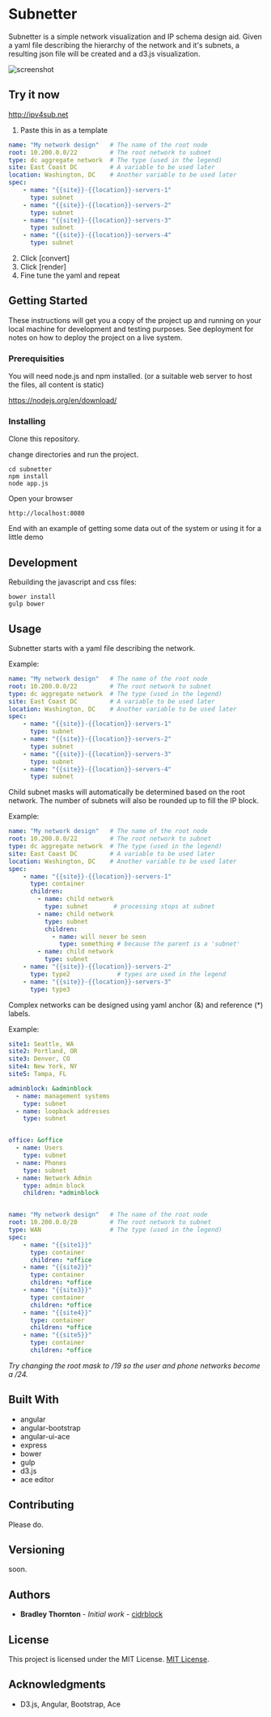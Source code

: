 # Subnetter

Subnetter is a simple network visualization and IP schema design aid.  Given a yaml file describing the hierarchy of the network and it's subnets, a resulting json file will be created and a d3.js visualization.

![screenshot](https://github.com/cidrblock/subnetter/raw/master/screenshot.png)


## Try it now

http://ipv4sub.net

1. Paste this in as a template


```yaml
name: "My network design"   # The name of the root node
root: 10.200.0.0/22         # The root network to subnet
type: dc aggregate network  # The type (used in the legend)
site: East Coast DC         # A variable to be used later
location: Washington, DC    # Another variable to be used later
spec:
    - name: "{{site}}-{{location}}-servers-1"
      type: subnet
    - name: "{{site}}-{{location}}-servers-2"
      type: subnet
    - name: "{{site}}-{{location}}-servers-3"
      type: subnet
    - name: "{{site}}-{{location}}-servers-4"
      type: subnet
```
2. Click [convert]
3. Click [render]
4. Fine tune the yaml and repeat


## Getting Started

These instructions will get you a copy of the project up and running on your local machine for development and testing purposes. See deployment for notes on how to deploy the project on a live system.

### Prerequisities

You will need node.js and npm installed.  (or a suitable web server to host the files, all content is static)

https://nodejs.org/en/download/


### Installing

Clone this repository.

change directories and run the project.
```
cd subnetter
npm install
node app.js
```

Open your browser
```
http://localhost:8080
```

End with an example of getting some data out of the system or using it for a little demo



## Development

Rebuilding the javascript and css files:
```
bower install
gulp bower
```

## Usage

Subnetter starts with a yaml file describing the network.

Example:

```yaml
name: "My network design"   # The name of the root node
root: 10.200.0.0/22         # The root network to subnet
type: dc aggregate network  # The type (used in the legend)
site: East Coast DC         # A variable to be used later
location: Washington, DC    # Another variable to be used later
spec:
    - name: "{{site}}-{{location}}-servers-1"
      type: subnet
    - name: "{{site}}-{{location}}-servers-2"
      type: subnet
    - name: "{{site}}-{{location}}-servers-3"
      type: subnet
    - name: "{{site}}-{{location}}-servers-4"
      type: subnet
```

Child subnet masks will automatically be determined based on the root network.  The number of subnets will also be rounded up to fill the IP block.

Example:

```yaml
name: "My network design"   # The name of the root node
root: 10.200.0.0/22         # The root network to subnet
type: dc aggregate network  # The type (used in the legend)
site: East Coast DC         # A variable to be used later
location: Washington, DC    # Another variable to be used later
spec:
    - name: "{{site}}-{{location}}-servers-1"
      type: container
      children:
        - name: child network
          type: subnet       # processing stops at subnet
        - name: child network
          type: subnet
          children:
            - name: will never be seen
              type: something # because the parent is a 'subnet'
        - name: child network
          type: subnet
    - name: "{{site}}-{{location}}-servers-2"
      type: type2             # types are used in the legend  
    - name: "{{site}}-{{location}}-servers-3"
      type: type3
```

Complex networks can be designed using yaml anchor (&) and reference (*) labels.

Example:

```yaml
site1: Seattle, WA
site2: Portland, OR
site3: Denver, CO
site4: New York, NY
site5: Tampa, FL

adminblock: &adminblock
  - name: management systems
    type: subnet
  - name: loopback addresses
    type: subnet


office: &office
  - name: Users
    type: subnet
  - name: Phones
    type: subnet
  - name: Network Admin
    type: admin block
    children: *adminblock


name: "My network design"   # The name of the root node
root: 10.200.0.0/20         # The root network to subnet
type: WAN                   # The type (used in the legend)
spec:
    - name: "{{site1}}"
      type: container
      children: *office
    - name: "{{site2}}"
      type: container
      children: *office
    - name: "{{site3}}"
      type: container
      children: *office
    - name: "{{site4}}"
      type: container
      children: *office
    - name: "{{site5}}"
      type: container
      children: *office
```

*Try changing the root mask to /19 so the user and phone networks become a /24.*


## Built With

* angular
* angular-bootstrap
* angular-ui-ace
* express
* bower
* gulp
* d3.js
* ace editor

## Contributing

Please do.

## Versioning

soon.

## Authors

* **Bradley Thornton** - *Initial work* - [cidrblock](https://github.com/cidrblock)

## License

This project is licensed under the MIT License. [MIT License](http://www.opensource.org/licenses/MIT).

## Acknowledgments

* D3.js, Angular, Bootstrap, Ace
